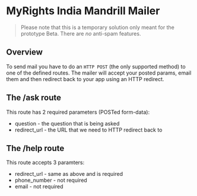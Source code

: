 MyRights India Mandrill Mailer
==============================

> Please note that this is a temporary solution only meant for the prototype Beta. There are *no* anti-spam features.

Overview
--------

To send mail you have to do an `HTTP POST` (the only supported method) to one of the defined routes. 
The mailer will accept your posted params, email them and then redirect back to your app using an HTTP redirect.

The /ask route
--------------
This route has 2 required parameters (POSTed form-data):

* question - the question that is being asked
* redirect_url - the URL that we need to HTTP redirect back to

The /help route
---------------
This route accepts 3 paramters:

* redirect_url - same as above and is required
* phone_number - not required
* email - not required

